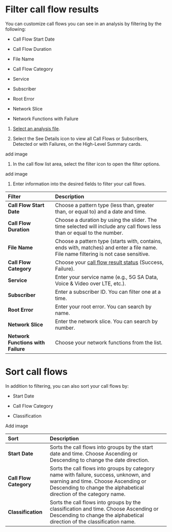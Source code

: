 # Filter call flow results

You can customize call flows you can see in an analysis by filtering by
the following:

-   Call Flow Start Date

-   Call Flow Duration

-   File Name

-   Call Flow Category

-   Service

-   Subscriber

-   Root Error

-   Network Slice

-   Network Functions with Failure

1.  [Select an analysis
    file](https://nexiusocp.atlassian.net/wiki/spaces/AKB1/pages/3037659168/Access+your+analyses#View-Analyses).

2.  Select the See Details icon to view all Call Flows or Subscribers,
    Detected or with Failures, on the High-Level Summary cards.

add image

1.  In the call flow list area, select the filter icon to open the
    filter options.

add image

1.  Enter information into the desired fields to filter your call flows.

| **Filter**  | **Description**  |
|:-|:-|
| **Call Flow Start Date**           | Choose a pattern type (less than, greater than, or equal to) and a date and time.    |
| **Call Flow Duration**             | Choose a duration by using the slider. The time selected will include any call flows less than or equal to the number. |
| **File Name**  | Choose a pattern type (starts with, contains, ends with, matches) and enter a file name. File name filtering is not case sensitive.                                                           |
| **Call Flow Category**             | Choose your [call flow result status](https://nexiusocp.atlassian.net/wiki/spaces/AKB1/pages/3037560963/View+results+in+Call+Flow+Details#View-call-flow-result-statuses) (Success, Failure). |
| **Service**                        | Enter your service name (e.g., 5G SA Data, Voice & Video over LTE, etc.).                                                                                                                     |
| **Subscriber**                     | Enter a subscriber ID. You can filter one at a time.                                                                                                                                          |
| **Root Error**                     | Enter your root error. You can search by name.                                                                                                                                                |
| **Network Slice**                  | Enter the network slice. You can search by number.                                                                                                                                            |
| **Network Functions with Failure** | Choose your network functions from the list.   |                                                                                                                                               |

# Sort call flows

In addition to filtering, you can also sort your call flows by:

-   Start Date

-   Call Flow Category

-   Classification

Add image


| **Sort**  |  **Description**   |
|:-|:-|
| **Start Date**  | Sorts the call flows into groups by the start date and time. Choose Ascending or Descending to change the date direction. |
| **Call Flow Category** | Sorts the call flows into groups by category name with failure, success, unknown, and warning and time. Choose Ascending or Descending to change the alphabetical direction of the category name. |
| **Classification**     | Sorts the call flows into groups by the classification and time. Choose Ascending or Descending to change the alphabetical direction of the classification name.  |